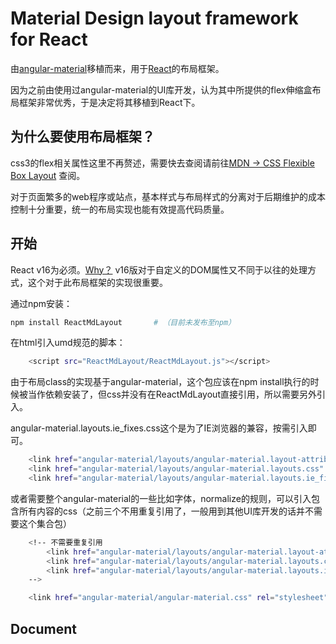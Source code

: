 # Material Design layout framework for React

由[angular-material](https://material.angularjs.org/latest/)移植而来，用于[React](https://reactjs.org/)的布局框架。

因为之前由使用过angular-material的UI库开发，认为其中所提供的flex伸缩盒布局框架非常优秀，于是决定将其移植到React下。

## 为什么要使用布局框架？
css3的flex相关属性这里不再赘述，需要快去查阅请前往[MDN -> CSS Flexible Box Layout](https://developer.mozilla.org/en-US/docs/Web/CSS/CSS_Flexible_Box_Layout)
查阅。

对于页面繁多的web程序或站点，基本样式与布局样式的分离对于后期维护的成本控制十分重要，统一的布局实现也能有效提高代码质量。

## 开始

React v16为必须。[Why？](https://reactjs.org/blog/2017/09/08/dom-attributes-in-react-16.html) v16版对于自定义的DOM属性又不同于以往的处理方式，这个对于此布局框架的实现很重要。

通过npm安装：
```bash
npm install ReactMdLayout       # （目前未发布至npm）
```

在html引入umd规范的脚本：
```bash
    <script src="ReactMdLayout/ReactMdLayout.js"></script>
```

由于布局class的实现基于angular-material，这个包应该在npm install执行的时候被当作依赖安装了，但css并没有在ReactMdLayout直接引用，所以需要另外引入。

angular-material.layouts.ie_fixes.css这个是为了IE浏览器的兼容，按需引入即可。
```bash
    <link href="angular-material/layouts/angular-material.layout-attributes.css" rel="stylesheet" />
    <link href="angular-material/layouts/angular-material.layouts.css" rel="stylesheet" />
    <link href="angular-material/layouts/angular-material.layouts.ie_fixes.css" rel="stylesheet" />
```

或者需要整个angular-material的一些比如字体，normalize的规则，可以引入包含所有内容的css（之前三个不用重复引用了，一般用到其他UI库开发的话并不需要这个集合包）
```bash
    <!-- 不需要重复引用
        <link href="angular-material/layouts/angular-material.layout-attributes.css" rel="stylesheet" />
        <link href="angular-material/layouts/angular-material.layouts.css" rel="stylesheet" />
        <link href="angular-material/layouts/angular-material.layouts.ie_fixes.css" rel="stylesheet" />
    -->

    <link href="angular-material/angular-material.css" rel="stylesheet" />
```

## Document


